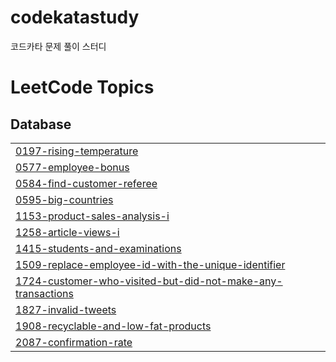 # codekatastudy
코드카타 문제 풀이 스터디 

<!---LeetCode Topics Start-->
# LeetCode Topics
## Database
|  |
| ------- |
| [0197-rising-temperature](https://github.com/imdadadabong/codekatastudy/tree/master/0197-rising-temperature) |
| [0577-employee-bonus](https://github.com/imdadadabong/codekatastudy/tree/master/0577-employee-bonus) |
| [0584-find-customer-referee](https://github.com/imdadadabong/codekatastudy/tree/master/0584-find-customer-referee) |
| [0595-big-countries](https://github.com/imdadadabong/codekatastudy/tree/master/0595-big-countries) |
| [1153-product-sales-analysis-i](https://github.com/imdadadabong/codekatastudy/tree/master/1153-product-sales-analysis-i) |
| [1258-article-views-i](https://github.com/imdadadabong/codekatastudy/tree/master/1258-article-views-i) |
| [1415-students-and-examinations](https://github.com/imdadadabong/codekatastudy/tree/master/1415-students-and-examinations) |
| [1509-replace-employee-id-with-the-unique-identifier](https://github.com/imdadadabong/codekatastudy/tree/master/1509-replace-employee-id-with-the-unique-identifier) |
| [1724-customer-who-visited-but-did-not-make-any-transactions](https://github.com/imdadadabong/codekatastudy/tree/master/1724-customer-who-visited-but-did-not-make-any-transactions) |
| [1827-invalid-tweets](https://github.com/imdadadabong/codekatastudy/tree/master/1827-invalid-tweets) |
| [1908-recyclable-and-low-fat-products](https://github.com/imdadadabong/codekatastudy/tree/master/1908-recyclable-and-low-fat-products) |
| [2087-confirmation-rate](https://github.com/imdadadabong/codekatastudy/tree/master/2087-confirmation-rate) |
<!---LeetCode Topics End-->